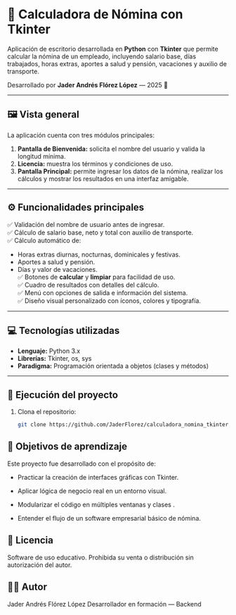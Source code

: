 # 💼 Calculadora de Nómina con Tkinter

Aplicación de escritorio desarrollada en **Python** con **Tkinter** que permite calcular la nómina de un empleado, incluyendo salario base, días trabajados, horas extras, aportes a salud y pensión, vacaciones y auxilio de transporte.

Desarrollado por **Jader Andrés Flórez López** — 2025 🧠  

---

## 🖼️ Vista general

La aplicación cuenta con tres módulos principales:

1. **Pantalla de Bienvenida:** solicita el nombre del usuario y valida la longitud mínima.
2. **Licencia:** muestra los términos y condiciones de uso.
3. **Pantalla Principal:** permite ingresar los datos de la nómina, realizar los cálculos y mostrar los resultados en una interfaz amigable.

---

## ⚙️ Funcionalidades principales

✅ Validación del nombre de usuario antes de ingresar.  
✅ Cálculo de salario base, neto y total con auxilio de transporte.  
✅ Cálculo automático de:
   - Horas extras diurnas, nocturnas, dominicales y festivas.
   - Aportes a salud y pensión.
   - Días y valor de vacaciones.  
✅ Botones de **calcular** y **limpiar** para facilidad de uso.  
✅ Cuadro de resultados con detalles del cálculo.  
✅ Menú con opciones de salida e información del sistema.  
✅ Diseño visual personalizado con íconos, colores y tipografía.  

---
## 💻 Tecnologías utilizadas

- **Lenguaje:** Python 3.x  
- **Librerías:** Tkinter, os, sys  
- **Paradigma:** Programación orientada a objetos (clases y métodos)

---

## 🚀 Ejecución del proyecto

1. Clona el repositorio:
   ```bash
   git clone https://github.com/JaderFlorez/calculadora_nomina_tkinter.git

## 🧠 Objetivos de aprendizaje

Este proyecto fue desarrollado con el propósito de:

- Practicar la creación de interfaces gráficas con Tkinter.

- Aplicar lógica de negocio real en un entorno visual.

- Modularizar el código en múltiples ventanas y clases .

- Entender el flujo de un software empresarial básico de nómina.


## 📜 Licencia

Software de uso educativo.
Prohibida su venta o distribución sin autorización del autor.

## 👨‍💻 Autor

Jader Andrés Flórez López
Desarrollador en formación — Backend
